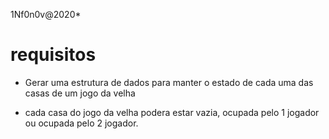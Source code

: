 1Nf0n0v@2020*

# requisitos

* Gerar uma estrutura de dados para manter o estado de cada uma das casas de um jogo da velha

* cada casa do jogo da velha podera estar vazia, ocupada pelo 1 jogador ou ocupada pelo 2 jogador.
